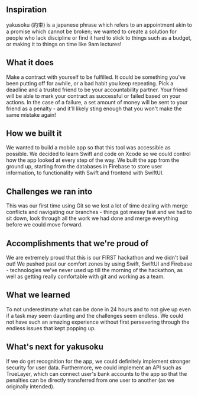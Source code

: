 ## Inspiration
yakusoku (約束) is a japanese phrase which refers to an appointment akin to a promise which cannot be broken; we wanted to create a solution for people who lack discipline or find it hard to stick to things such as a budget, or making it to things on time like 9am lectures!

## What it does
Make a contract with yourself to be fulfilled. It could be something you've been putting off for awhile, or a bad habit you keep repeating. Pick a deadline and a trusted friend to be your accountability partner. Your friend will be able to mark your contract as successful or failed based on your actions. In the case of a failure, a set amount of money will be sent to your friend as a penalty - and it'll likely sting enough that you won't make the same mistake again!

## How we built it
We wanted to build a mobile app so that this tool was accessible as possible. We decided to learn Swift and code on Xcode so we could control how the app looked at every step of the way. We built the app from the ground up, starting from the databases in Firebase to store user information, to functionality with Swift and frontend with SwiftUI.

## Challenges we ran into
This was our first time using Git so we lost a lot of time dealing with merge conflicts and navigating our  branches - things got messy fast and we had to sit down, look through all the work we had done and merge everything before we could move forward.

## Accomplishments that we're proud of
We are extremely proud that this is our FIRST hackathon and we didn't bail out! We pushed past our comfort zones by using  Swift, SwiftUI and Firebase - technologies we've never used up till the morning of the hackathon, as well as getting really comfortable with git and working as a team. 

## What we learned
To not underestimate what can be done in 24 hours and to not give up even if a task may seem daunting and the challenges seem endless. We could not have such an amazing experience without first persevering through the endless issues that kept popping up.

## What's next for yakusoku
If we do get recognition for the app, we could definitely implement stronger security for user data. Furthermore, we could implement an API such as TrueLayer, which can connect user's bank accounts to the app so that the penalties can be directly transferred from one user to another (as we originally intended).
